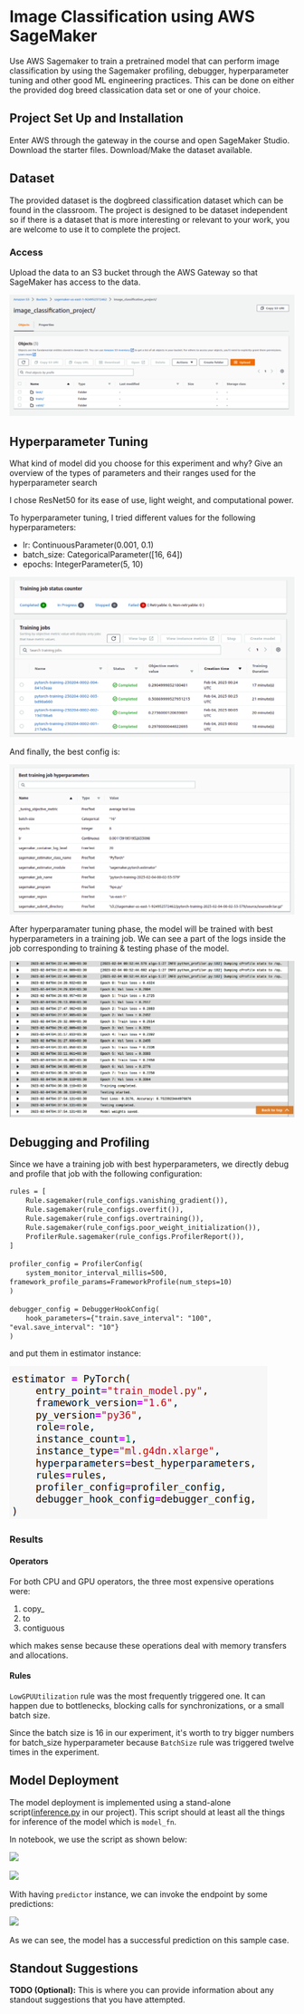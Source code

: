 # Image Classification using AWS SageMaker

Use AWS Sagemaker to train a pretrained model that can perform image classification by using the Sagemaker profiling, debugger, hyperparameter tuning and other good ML engineering practices. This can be done on either the provided dog breed classication data set or one of your choice.

## Project Set Up and Installation
Enter AWS through the gateway in the course and open SageMaker Studio. 
Download the starter files.
Download/Make the dataset available. 

## Dataset
The provided dataset is the dogbreed classification dataset which can be found in the classroom.
The project is designed to be dataset independent so if there is a dataset that is more interesting or relevant to your work, you are welcome to use it to complete the project.

### Access
Upload the data to an S3 bucket through the AWS Gateway so that SageMaker has access to the data. 

[<img src="./images/01.png">](#)

## Hyperparameter Tuning
What kind of model did you choose for this experiment and why? Give an overview of the types of parameters and their ranges used for the hyperparameter search

I chose ResNet50 for its ease of use, light weight, and computational power.

To hyperparameter tuning, I tried different values for the following hyperparameters:
- lr: ContinuousParameter(0.001, 0.1)
- batch_size: CategoricalParameter([16, 64])
- epochs: IntegerParameter(5, 10)


[<img src="./images/02.png">](#)

And finally, the best config is:

[<img src="./images/03.png">](#)


After hyperparamater tuning phase, the model will be trained with best hyperparameters in a training job. We can see a
part of the logs inside the job corresponding to training & testing phase of the model.

[<img src="./images/04.png">](#)

## Debugging and Profiling

Since we have a training job with best hyperparameters, we directly debug and profile that job with the following
configuration:

```
rules = [
    Rule.sagemaker(rule_configs.vanishing_gradient()),
    Rule.sagemaker(rule_configs.overfit()),
    Rule.sagemaker(rule_configs.overtraining()),
    Rule.sagemaker(rule_configs.poor_weight_initialization()),
    ProfilerRule.sagemaker(rule_configs.ProfilerReport()),
]

profiler_config = ProfilerConfig(
    system_monitor_interval_millis=500, framework_profile_params=FrameworkProfile(num_steps=10)
)

debugger_config = DebuggerHookConfig(
    hook_parameters={"train.save_interval": "100", "eval.save_interval": "10"}
)
```

and put them in estimator instance:

[<img src="./images/05.png">](#)


### Results

#### Operators

For both CPU and GPU operators, the three most expensive operations were:
1. copy_
2. to
3. contiguous

which makes sense because these operations deal with memory transfers and allocations.

#### Rules

```LowGPUUtilization``` rule was the most frequently triggered one. It can happen due to bottlenecks, blocking calls
for synchronizations, or a small batch size.

Since the batch size is 16 in our experiment, it's worth to try bigger 
numbers for batch_size hyperparameter because ```BatchSize``` rule was triggered twelve times in the experiment.


## Model Deployment

The model deployment is implemented using a stand-alone script([inference.py](./inference.py) in our project). This
script should at least all the things for inference of the model which is ```model_fn```.

In notebook, we use the script as shown below:

[<img src="./images/06.png">](#)

[<img src="./images/07.png">](#)

With having ```predictor``` instance, we can invoke the endpoint by some predictions:

[<img src="./images/08.png">](#)

As we can see, the model has a successful prediction on this sample case.

## Standout Suggestions
**TODO (Optional):** This is where you can provide information about any standout suggestions that you have attempted.
